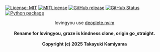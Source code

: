 [![License: MIT](https://img.shields.io/badge/License-MIT-yellow.svg)](https://opensource.org/licenses/MIT) [![MITLicense](http://img.shields.io/badge/license-MIT-blue.svg?style=flat)](LICENSE) [![GitHub release](https://img.shields.io/github/release/takkii/lovingyou.svg?style=flat)](GitHub) [![GitHub Status](https://img.shields.io/github/last-commit/takkii/lovingyou.svg?style=flat)](GitHub) [![Python package](https://github.com/takkii/lovingyou/actions/workflows/python.yml/badge.svg)](https://github.com/takkii/lovingyou/actions/workflows/python.yml)
<br />

<div align="center">
    lovingyou use <a href="https://github.com/Shougo/deoplete.nvim">deoplete.nvim</a>
</div>
<br />

<div align="center">
    <b> Rename for lovingyou, graze is kindness clone, origin go_straight.</b>
</div>
<br />

<div align="center">
    <b> Copyright (c) 2025 Takayuki Kamiyama </b>
</div>
